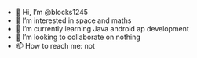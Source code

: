 - 👋 Hi, I’m @blocks1245
- 👀 I’m interested in space and maths
- 🌱 I’m currently learning Java android ap development
- 💞️ I’m looking to collaborate on nothing
- 📫 How to reach me: not

<!---
blocks1245/blocks1245 is a ✨ special ✨ repository because its `README.md` (this file) appears on your GitHub profile.
You can click the Preview link to take a look at your changes.
--->
